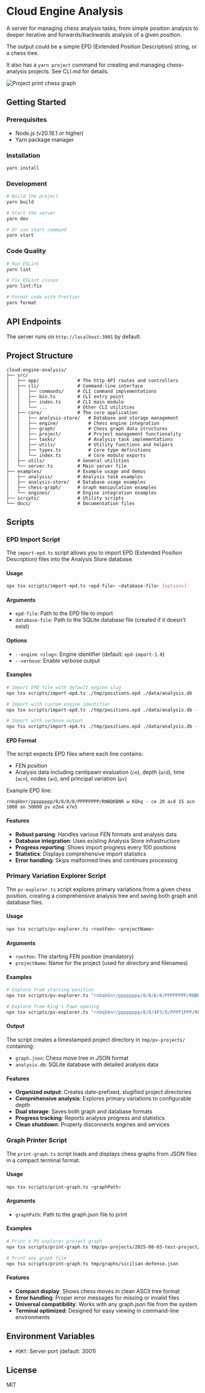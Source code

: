 # Cloud Engine Analysis

A server for managing chess analysis tasks, from simple position analysis to
deeper iterative and forwards/backwards analysis of a given position.

The output could be a simple EPD (Extended Position Description) string,
or a chess tree.

It also has a `yarn project` command for creating and managing chess-analysis projects.
See CLI.md for details.

![Project print chess graph](/public/project-graph.png)

## Getting Started

### Prerequisites

- Node.js (v20.18.1 or higher)
- Yarn package manager

### Installation

```bash
yarn install
```

### Development

```bash
# Build the project
yarn build

# Start the server
yarn dev

# Or use start command
yarn start
```

### Code Quality

```bash
# Run ESLint
yarn lint

# Fix ESLint issues
yarn lint:fix

# Format code with Prettier
yarn format
```

## API Endpoints

The server runs on `http://localhost:3001` by default.

## Project Structure

```
cloud-engine-analysis/
├── src/
│   ├── app/              # The http API routes and controllers
│   ├── cli/              # Command-line interface
│   │   ├── commands/     # CLI command implementations
│   │   ├── bin.ts        # CLI entry point
│   │   ├── index.ts      # CLI main module
│   │   └── ...           # Other CLI utilities
│   ├── core/             # The core application
│   │   ├── analysis-store/   # Database and storage management
│   │   ├── engine/           # Chess engine integration
│   │   ├── graph/            # Chess graph data structures
│   │   ├── project/          # Project management functionality
│   │   ├── tasks/            # Analysis task implementations
│   │   ├── utils/            # Utility functions and helpers
│   │   ├── types.ts          # Core type definitions
│   │   └── index.ts          # Core module exports
│   ├── utils/            # General utilities
│   └── server.ts         # Main server file
├── examples/             # Example usage and demos
│   ├── analysis/         # Analysis task examples
│   ├── analysis-store/   # Database usage examples
│   ├── chess-graph/      # Graph manipulation examples
│   └── engines/          # Engine integration examples
├── scripts/              # Utility scripts
└── docs/                 # Documentation files
```

## Scripts

### EPD Import Script

The `import-epd.ts` script allows you to import EPD (Extended Position Description) files into the Analysis Store database.

#### Usage

```bash
npx tsx scripts/import-epd.ts <epd-file> <database-file> [options]
```

#### Arguments

- `epd-file`: Path to the EPD file to import
- `database-file`: Path to the SQLite database file (created if it doesn't exist)

#### Options

- `--engine <slug>`: Engine identifier (default: `epd-import-1.0`)
- `--verbose`: Enable verbose output

#### Examples

```bash
# Import EPD file with default engine slug
npx tsx scripts/import-epd.ts ./tmp/positions.epd ./data/analysis.db

# Import with custom engine identifier
npx tsx scripts/import-epd.ts ./tmp/positions.epd ./data/analysis.db --engine stockfish-17.0

# Import with verbose output
npx tsx scripts/import-epd.ts ./tmp/positions.epd ./data/analysis.db --engine stockfish-17.0 --verbose
```

#### EPD Format

The script expects EPD files where each line contains:
- FEN position
- Analysis data including centipawn evaluation (`ce`), depth (`acd`), time (`acn`), nodes (`an`), and principal variation (`pv`)

Example EPD line:
```
rnbqkbnr/pppppppp/8/8/8/8/PPPPPPPP/RNBQKBNR w KQkq - ce 20 acd 15 acn 1000 an 50000 pv e2e4 e7e5
```

#### Features

- **Robust parsing**: Handles various FEN formats and analysis data
- **Database integration**: Uses existing Analysis Store infrastructure
- **Progress reporting**: Shows import progress every 100 positions
- **Statistics**: Displays comprehensive import statistics
- **Error handling**: Skips malformed lines and continues processing

### Primary Variation Explorer Script

The `pv-explorer.ts` script explores primary variations from a given chess position, creating a comprehensive analysis tree and saving both graph and database files.

#### Usage

```bash
npx tsx scripts/pv-explorer.ts <rootFen> <projectName>
```

#### Arguments

- `rootFen`: The starting FEN position (mandatory)
- `projectName`: Name for the project (used for directory and filenames)

#### Examples

```bash
# Explore from starting position
npx tsx scripts/pv-explorer.ts "rnbqkbnr/pppppppp/8/8/8/8/PPPPPPPP/RNBQKBNR w KQkq - 0 1" "starting-position"

# Explore from King's Pawn opening
npx tsx scripts/pv-explorer.ts "rnbqkbnr/pppppppp/8/8/4P3/8/PPPP1PPP/RNBQKBNR b KQkq e3 0 1" "Kings Pawn Opening"
```

#### Output

The script creates a timestamped project directory in `tmp/pv-projects/` containing:
- `graph.json`: Chess move tree in JSON format
- `analysis.db`: SQLite database with detailed analysis data

#### Features

- **Organized output**: Creates date-prefixed, slugified project directories
- **Comprehensive analysis**: Explores primary variations to configurable depth
- **Dual storage**: Saves both graph and database formats
- **Progress tracking**: Reports analysis progress and statistics
- **Clean shutdown**: Properly disconnects engines and services

### Graph Printer Script

The `print-graph.ts` script loads and displays chess graphs from JSON files in a compact terminal format.

#### Usage

```bash
npx tsx scripts/print-graph.ts <graphPath>
```

#### Arguments

- `graphPath`: Path to the graph.json file to print

#### Examples

```bash
# Print a PV explorer project graph
npx tsx scripts/print-graph.ts tmp/pv-projects/2025-08-03-test-project/graph.json

# Print any graph file
npx tsx scripts/print-graph.ts tmp/graphs/sicilian-defense.json
```

#### Features

- **Compact display**: Shows chess moves in clean ASCII tree format
- **Error handling**: Proper error messages for missing or invalid files
- **Universal compatibility**: Works with any graph.json file from the system
- **Terminal optimized**: Designed for easy viewing in command-line environments

## Environment Variables

- `PORT`: Server port (default: 3001)

## License

MIT
